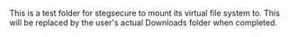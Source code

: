 This is a test folder for stegsecure to mount its virtual file system to. This will be replaced by the user's actual Downloads folder when completed.
